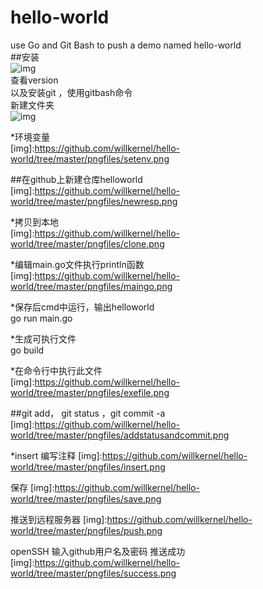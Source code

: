 # hello-world<br>
use Go and Git Bash to push a demo named hello-world<br>
##安装 <br>
![img](https://github.com/willkernel/hello-world/tree/master/pngfiles/tortoisegit_msi.png?raw=true)<br>
查看version<br>
以及安装git ，使用gitbash命令<br>
新建文件夹<br>
![img](https://github.com/willkernel/hello-world/tree/master/pngfiles/mkdirs.png?raw=true)<br>

*环境变量<br>
[img]:https://github.com/willkernel/hello-world/tree/master/pngfiles/setenv.png<br>

##在github上新建仓库helloworld<br>
[img]:https://github.com/willkernel/hello-world/tree/master/pngfiles/newresp.png<br>

*拷贝到本地<br>
[img]:https://github.com/willkernel/hello-world/tree/master/pngfiles/clone.png<br>

*编辑main.go文件执行println函数<br>
[img]:https://github.com/willkernel/hello-world/tree/master/pngfiles/maingo.png<br>

*保存后cmd中运行，输出helloworld<br>
go run main.go<br>

*生成可执行文件<br>
go build<br>

*在命令行中执行此文件<br>
[img]:https://github.com/willkernel/hello-world/tree/master/pngfiles/exefile.png<br>

##git add， git status ，git commit -a 
[img]:https://github.com/willkernel/hello-world/tree/master/pngfiles/addstatusandcommit.png<br>

*insert 编写注释
[img]:https://github.com/willkernel/hello-world/tree/master/pngfiles/insert.png<br>

保存
[img]:https://github.com/willkernel/hello-world/tree/master/pngfiles/save.png<br>

推送到远程服务器
[img]:https://github.com/willkernel/hello-world/tree/master/pngfiles/push.png<br>


openSSH 输入github用户名及密码
推送成功<br>
[img]:https://github.com/willkernel/hello-world/tree/master/pngfiles/success.png
